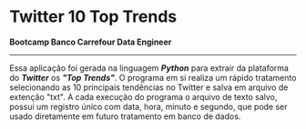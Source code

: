 # Twitter 10 Top Trends
 **Bootcamp Banco Carrefour Data Engineer**

___

Essa aplicação foi gerada na linguagem  **_Python_** para extrair da plataforma do **_Twitter_** os **_"Top Trends"_**. O programa em si realiza um rápido tratamento selecionando as 10 principais tendências no Twitter e salva em arquivo de extenção "txt". A cada execução do programa o arquivo de texto salvo, possui um registro único com data, hora, minuto e segundo, que pode ser usado diretamente em futuro tratamento em banco de dados.

